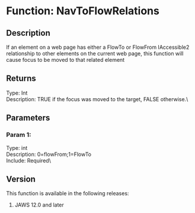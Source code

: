# Function: NavToFlowRelations

## Description

If an element on a web page has either a FlowTo or FlowFrom IAccessible2
relationship to other elements on the current web page, this function
will cause focus to be moved to that related element

## Returns

Type: Int\
Description: TRUE if the focus was moved to the target, FALSE
otherwise.\

## Parameters

### Param 1:

Type: int\
Description: 0=flowFrom;1=FlowTo\
Include: Required\

## Version

This function is available in the following releases:

1.  JAWS 12.0 and later
